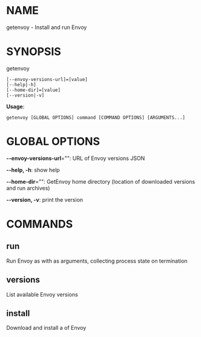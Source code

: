 # NAME

getenvoy - Install and run Envoy

# SYNOPSIS

getenvoy

```
[--envoy-versions-url]=[value]
[--help|-h]
[--home-dir]=[value]
[--version|-v]
```

**Usage**:

```
getenvoy [GLOBAL OPTIONS] command [COMMAND OPTIONS] [ARGUMENTS...]
```

# GLOBAL OPTIONS

**--envoy-versions-url**="": URL of Envoy versions JSON

**--help, -h**: show help

**--home-dir**="": GetEnvoy home directory (location of downloaded versions and run archives)

**--version, -v**: print the version


# COMMANDS

## run

Run Envoy as <version> with <args> as arguments, collecting process state on termination

## versions

List available Envoy versions

## install

Download and install a <version> of Envoy

